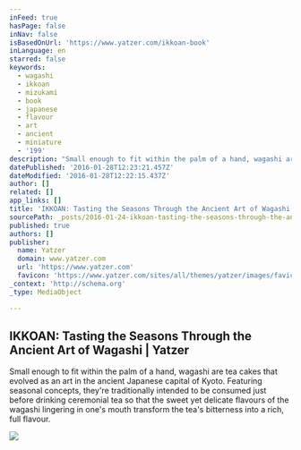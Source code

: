 ```yaml
---
inFeed: true
hasPage: false
inNav: false
isBasedOnUrl: 'https://www.yatzer.com/ikkoan-book'
inLanguage: en
starred: false
keywords:
  - wagashi
  - ikkoan
  - mizukami
  - book
  - japanese
  - flavour
  - art
  - ancient
  - miniature
  - '199'
description: "Small enough to fit within the palm of a hand, wagashi are tea cakes that evolved as an art in the ancient Japanese capital of Kyoto. Featuring seasonal concepts, they're traditionally intended to be consumed just before drinking ceremonial tea so that the sweet yet delicate flavours of the wagashi lingering in one's mouth transform the tea's bitterness into a rich, full flavour."
datePublished: '2016-01-28T12:23:21.457Z'
dateModified: '2016-01-28T12:22:15.437Z'
author: []
related: []
app_links: []
title: 'IKKOAN: Tasting the Seasons Through the Ancient Art of Wagashi | Yatzer'
sourcePath: _posts/2016-01-24-ikkoan-tasting-the-seasons-through-the-ancient-art-of-wagas.md
published: true
authors: []
publisher:
  name: Yatzer
  domain: www.yatzer.com
  url: 'https://www.yatzer.com'
  favicon: 'https://www.yatzer.com/sites/all/themes/yatzer/images/favicon.ico'
_context: 'http://schema.org'
_type: MediaObject

---
```

<article style=""><h1>IKKOAN: Tasting the Seasons Through the Ancient Art of Wagashi | Yatzer</h1><p>Small enough to fit within the palm of a hand, wagashi are tea cakes that evolved as an art in the ancient Japanese capital of Kyoto. Featuring seasonal concepts, they're traditionally intended to be consumed just before drinking ceremonial tea so that the sweet yet delicate flavours of the wagashi lingering in one's mouth transform the tea's bitterness into a rich, full flavour.</p><img src="https://s3-us-west-2.amazonaws.com/the-grid-img/p/0d288e28de58f356e18603b5c738bc51a22f9440.jpg" /></article>